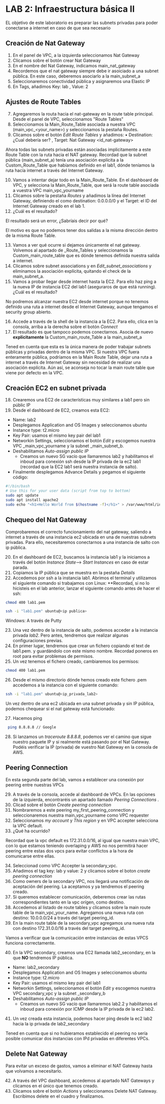 # LAB 2: Infraestructura básica II
EL objetivo de este laboratorio es preparar las subnets privadas para poder conectarse a internet en caso de que sea necesario

## Creación de Nat Gateway

1. En el panel de VPC, a la izquierda seleccionamos  Nat Gateway
2. Clicamos sobre el botón crear Nat Gateway
3. En el nombre del Nat Gateway, indicamos main_nat_gateway
4. Recordemos que el nat gateway siempre debe ir asoiciado a una subnet pública. En este caso, deberemos asociarlo a la main_subnet_a
5. Seleccionaremos conectividad pública y asignaremos una Elastic IP 
6. En Tags, añadimos Key: lab , Value: 2


## Ajustes de Route Tables
7. Agregaremos la routa hacia el nat-gateway en la route table principal. Desde el panel de VPC, seleccionamos "Route Tables"
8. Seleccionamos la Main_Route_Table asociada a nuestra VPC (main_vpc_<your_name>) y seleccionamos la pestaña Routes.
9. Clicamos sobre el botón _Edit Route Tables_ y añadimos:
	• Destination: ¿Cual debería ser? , Target: Nat Gateway <id_nat-gateway>
	
Ahora todas las subnets privadas están asociadas implicitamente a este Route Table con la ruta hacia el NAT gateway. Recordad que la subnet pública (main_subnet_a) tenía una asociación explícita a la Custom_Route_Table que habíamos definido en el lab1, dónde teníamos la ruta hacía internet a través del Internet Gateway.

10. Vamos a intentar dejar todo en la Main_Route_Table. En el dashboard de VPC, y selecciona la Main_Route_Table, que será la route table asociada a vuestra VPC main_vpc_yourname
11. Clicamos sobre la pestaña _Routes_ y añadimos la línea del Internet Gateway, definiendo el como destination: 0.0.0.0/0 y el Target: el ID del Internet Gateway creado en el lab 1.
12. ¿Cuál es el resultado?

El resultado será un error, ¿Sabríais decir por qué?

El motivo es que no podemos tener dos salidas a la misma dirección dentro de la misma Route Table.

13. Vamos a ver qué ocurre si dejamos únicamente el nat gateway. Volvemos al apartado de _Route_Tables y seleccionamos la Custom_main_route_table que es dónde tenemos definida nuestra salida a internet. 
14. Clicamos sobre subnet associations y en _Edit_subnet_associations_ y eliminamos la asociación explícita, quitando el check de la main_subnet_a.
15. Vamos a probar llegar desde internet hasta la EC2. Para ello haz ping a la nueva IP de instancia EC2 del lab1 (aseguraros de que está running). ¿Cuál es el resultado?

No podremos alcanzar nuestra EC2 desde internet porque no tenemos definido una ruta a internet desde el Internet Gateway, aunque tengamos el security group abierto.

16. Accede a través de la shell de la instancia a la EC2. Para ello, clica en la consola, arriba a la derecha sobre el botón _Connect_
17. El resultado es que tampoco podemos conectarnos. Asocia de nuevo **explícitamente** la Custom_main_route_Table a la main_subnet_a

Tened en cuenta que esta es la única manera de poder trabajar subnets públicas y privadas dentro de la misma VPC. Si nuestra VPC fuera enteramente pública, podríamos en la Main Route Table, dejar una ruta a internet a través de Internet Gateway sin necesidad de realizar una asociación explícita. Aún así, se aconseja no tocar la main route table que viene por defecto en la VPC.
		
## Creación EC2 en subnet privada

18. Crearemos una EC2 de características muy similares a lab1 pero sin públic IP
19. Desde el dashboard de EC2, creamos esta EC2:

* Name: lab2
* Desplegamos Application and OS Images y seleccionamos ubuntu
* Instance type: t2.micro
* Key Pair: usamos el mismo key pair del lab1
* Networkin Settings, seleccionamos el botón _Edit_ y escogemos nuestra VPC _main_vpc_yourname y la subnet _main_subnet_b. 
* Deshabilitamos _Auto-assign public IP_
	* Creamos un nuevo SG vacío que llamaremos lab2 y habilitamos el inboud para conexión ssh desde la IP privada de la ec2 lab1 (recordad que la EC2 lab1 será nuestra instancia de salto).
* Finalmente desplegamos Advance Details y pegamos el siguiente código:
```bash
#!/bin/bash
# Use this for your user data (script from top to bottom)
sudo apt update
sudo apt install apache2
sudo echo "<h1>Hello World from $(hostname -f)</h1>" > /var/www/html/index.html
```
	

## Chequeo del Nat Gateway

Comprobaremos el correcto funcionamiento del nat gateway, saliendo a internet a través de una instancia ec2 ubicada en una de nuestras subnets privadas. Para ello, necesitaremos conectarnos a una instancia de salto con ip pública.

20. En el dashboard de EC2, buscamos la instancia lab1 y la iniciamos a través del botón _Instance State_--> _Start Instances_ en caso de estar parada.
21. Copiamos la IP pública que se muestra en la pestaña _Details_
22. Accedemos por ssh a la instancia lab1. Abrimos el terminal y utilizamos el siguiente comando si trabajamos con Linux:
**Recordad, si no lo hicisteis en el lab anterior, lanzar el siguiente comando antes de hacer el ssh:
```bash
chmod 400 lab1.pem
```

```bash
ssh -i "lab1.pem" ubuntu@<ip publica>
````
Windows:
A través de Putty

23. Una vez dentro de la instancia de salto, podemos acceder a la instancia privada _lab2_. Pero antes, tendremos que realizar algunas configuraciones previas.
24. En primer lugar, tendremos que crear un fichero copiando el text de lab1.pem. y guardándolo con este mismo nombre. Recordad poneros en root para evitar problemas de permisos.
25. Un vez tenemos el fichero creado, cambiaremos los permisos:
```bash
chmod 400 lab1.pem
```

26. Desde el mismo directorio dónde hemos creado este fichero .pem accedemos a la instancia con el siguiente comando:
 ```bash
ssh -i "lab1.pem" ubuntu@<ip_privada_lab2>
```

Un vez dentro de una ec2 ubicada en una subnet privada y sin IP pública, podemos chequear si el nat gateway está funcionado:

27. Hacemos ping
```bash
 ping 8.8.8.8 // Google
 ```
28. Si lanzamos un _traceroute 8.8.8.8_, podemos ver el camino que sigue nuestro paquete IP y si realmente está pasando por el Nat Gateway. Podéis verificar la IP (privada) de vuestro Nat Gateway en la consola de AWS.

## Peering Connection

En esta segunda parte del lab, vamos a establecer una conexión por peering entre nuestras VPCs

29. A través de la consola, accede al dashboard de VPCs. En las opciones de la izquierda, encontraréis un apartado llamado _Peering Connections_ .
30. Clicad sobre el botón _Create peering connection_
31. Nombraremos a este peering my_first_peering_connection y seleccionaremos nuestra main_vpc_yourname como VPC requester
32. Seleccionamos _my account_ y _This region_ y en VPC accepter selecciona la VPC default.
33. ¿Qué ha ocurrido?

Recordad que la vpc default es 172.31.0.0/16, al igual que nuestra main VPC, con lo que estamos teniendo overlaping y AWS no nos permitirá hacer peering entre estas dos vpcs para evitar conflictos a la hora de comunicarse entre ellas.

34. Seleccionad como VPC Accepter la secondary_vpc. 
35. Añadimos el tag key: lab y value: 2 y clicamos sobre el boton _create peering connection_
36. Como owners de la secondary VPC, nos llegará una notificación de aceptación del peering. La aceptamos y ya tendremos el peering creado.
37. Si queremos establecer comunicación, deberemos crear las rutas correspondientes tanto en la vpc orígen, como destino.
38. Accedemos al listado de route tables y clicamos sobre la main route table de la main_vpc_your_name. Agregamos una nueva ruta con destino: 10.0.0.0/24 a través del target peering_id.
39. En la main route table de la secondary_vpc agregamos una nueva ruta con destino 172.31.0.0/16 a través del target peering_id.

Vamos a verificar que la comunicación entre instancias de estas VPCS funciona correctamente.

40. En la VPC secondary, creamos una EC2 llamada lab2_secondary, en la que **NO** tendremos IP pública.
* Name: lab2_secondary
* Desplegamos Application and OS Images y seleccionamos ubuntu
* Instance type: t2.micro
* Key Pair: usamos el mismo key pair del lab1
* Networkin Settings, seleccionamos el botón _Edit_ y escogemos nuestra VPC secondary_vpc y la subnet _secondary_b 
* Deshabilitamos _Auto-assign public IP_
	* Creamos un nuevo SG vacío que llamaremos lab2.2 y habilitamos el inboud para conexión por ICMP desde la IP privada de la ec2 lab2.

41. Un vez creada esta instancia, podemos hacer ping desde la ec2 lab2 hacia la ip privada de lab2_secondary

Tened en cuenta que si no hubieramos establecido el peering no sería posible comunicar dos instancias con IPd privadas en diferentes VPCs.

## Delete Nat Gateway

Para evitar un exceso de gastos, vamos a eliminar el NAT Gateway hasta que volvamos a necesitarlo.

42. A través del VPC dashboard, accedemos al apartado NAT Gateways y clicamos en el único que tenemos creado.
43. Clicamos sobre el botón _Actions_ y seleccionamos Delete NAT Gateway. Escribimos delete en el cuadro y finalizamos.

